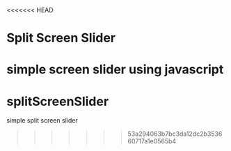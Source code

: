 <<<<<<< HEAD
# Split Screen Slider
simple screen slider using javascript
=======
# splitScreenSlider
simple split screen slider
>>>>>>> 53a294063b7bc3da12dc2b353660717a1e0565b4
